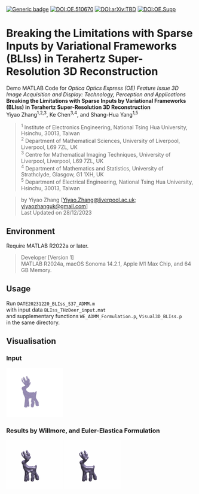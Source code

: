 [![Generic badge](https://img.shields.io/badge/MATLAB-R2024a_or_later-orange.svg)](https://www.mathworks.com/)
[![DOI:OE.510670](https://zenodo.org/badge/DOI/OE.510670.svg)](https://doi.org/10.1364/OE.510670)
[![DOI:arXiv:TBD](https://zenodo.org/badge/DOI/arXiv:2403.18776.svg)](https://arxiv.org/abs/2403.18776)
[![DOI:OE.Supp](https://zenodo.org/badge/DOI/OE.Supp.svg)](https://doi.org/10.6084/m9.figshare.24455206)

# Breaking the Limitations with Sparse Inputs by Variational Frameworks (BLIss) in Terahertz Super-Resolution 3D Reconstruction

  Demo MATLAB Code for *Optica Optics Express (OE) Feature Issue 3D Image Acquisition and Display: Technology, Perception and Applications* <br>
  **Breaking the Limitations with Sparse Inputs by Variational Frameworks (BLIss) in Terahertz Super-Resolution 3D Reconstruction** <br>
  Yiyao Zhang<sup>1,2,3</sup>, Ke Chen<sup>3,4</sup>, and Shang-Hua Yang<sup>1,5</sup> <be>
  > <sup>1</sup> Institute of Electronics Engineering, National Tsing Hua University, Hsinchu, 30013, Taiwan <br>
  > <sup>2</sup> Department of Mathematical Sciences, University of Liverpool, Liverpool, L69 7ZL, UK <br>
  > <sup>3</sup> Centre for Mathematical Imaging Techniques, University of Liverpool, Liverpool, L69 7ZL, UK <br>
  > <sup>4</sup> Department of Mathematics and Statistics, University of Strathclyde, Glasgow, G1 1XH, UK <br>
  > <sup>5</sup> Department of Electrical Engineering, National Tsing Hua University, Hsinchu, 30013, Taiwan

  > by Yiyao Zhang [Yiyao.Zhang@liverpool.ac.uk; yiyaozhanguk@gmail.com] <br>
  > Last Updated on 28/12/2023

## Environment
Require MATLAB R2022a or later. 
> Developer [Version 1] <br>
> MATLAB R2024a, macOS Sonoma 14.2.1, Apple M1 Max Chip, and 64 GB Memory. <br>

## Usage
Run `DATE20231220_BLIss_S37_ADMM.m` <br>
with input data `BLIss_THzDeer_input.mat` <br>
and supplementary functions `WE_ADMM_Formulation.p`, `Visual3D_BLIss.p` <br>
in the same directory. 

## Visualisation
### Input
<img src="/Fig/THz_Deer_1_S37G5_U0_in.gif" width="30%" height="30%"/>

### Results by Willmore, and Euler-Elastica Formulation
<img src="/Fig/THz_Deer_2_S37G5_W.gif" width="30%" height="30%"/> <img src="/Fig/THz_Deer_3_S37G5_EE.gif" width="30%" height="30%"/> 
